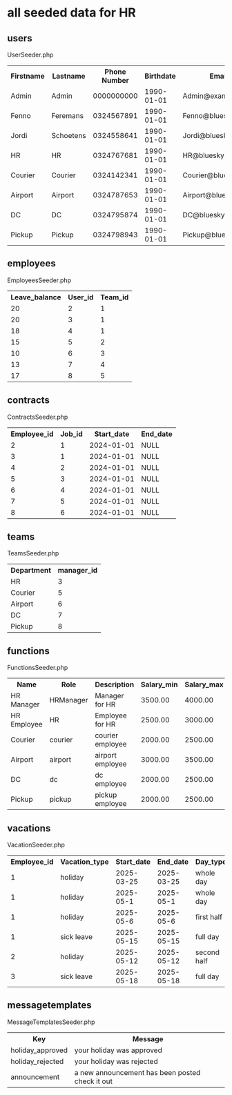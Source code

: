 # all seeded data for HR

## users

UserSeeder.php  

<table>
    <tr>
        <th>Firstname</th>
        <th>Lastname</th>
        <th>Phone Number</th>
        <th>Birthdate</th>
        <th>Email</th>
        <th>Password</th>
        <th>Address_id</th>
    </tr>
    <tr>
        <td>Admin</td>
        <td>Admin</td>
        <td>0000000000</td>
        <td>1990-01-01</td>
        <td>Admin@example.com</td>
        <td>Admin</td>
        <td>1</td>
    </tr>
    <tr>
        <td>Fenno</td>
        <td>Feremans</td>
        <td>0324567891</td>
        <td>1990-01-01</td>
        <td>Fenno@bluesky.com</td>
        <td>password123</td>
        <td>2</td>
    </tr>
    <tr>
        <td>Jordi</td>
        <td>Schoetens</td>
        <td>0324558641</td>
        <td>1990-01-01</td>
        <td>Jordi@bluesky.com</td>
        <td>password123</td>
        <td>3</td>
    </tr>
    <tr>
        <td>HR</td>
        <td>HR</td>
        <td>0324767681</td>
        <td>1990-01-01</td>
        <td>HR@bluesky.com</td>
        <td>password123</td>
        <td>4</td>
    </tr>
    <tr>
        <td>Courier</td>
        <td>Courier</td>
        <td>0324142341</td>
        <td>1990-01-01</td>
        <td>Courier@bluesky.com</td>
        <td>password123</td>
        <td>5</td>
    </tr>
    <tr>
        <td>Airport</td>
        <td>Airport</td>
        <td>0324787653</td>
        <td>1990-01-01</td>
        <td>Airport@bluesky.com</td>
        <td>password123</td>
        <td>5</td>
    </tr>
    <tr>
        <td>DC</td>
        <td>DC</td>
        <td>0324795874</td>
        <td>1990-01-01</td>
        <td>DC@bluesky.com</td>
        <td>password123</td>
        <td>6</td>
    </tr>
    <tr>
        <td>Pickup</td>
        <td>Pickup</td>
        <td>0324798943</td>
        <td>1990-01-01</td>
        <td>Pickup@bluesky.com</td>
        <td>password123</td>
        <td>7</td>
    </tr>

</table>

## employees

EmployeesSeeder.php

<table>
    <tr>
        <th>Leave_balance</th>
        <th>User_id</th>
        <th>Team_id</th>
    </tr>
    <tr>
        <td>20</td>
        <td>2</td>
        <td>1</td>
    </tr>
    <tr>
        <td>20</td>
        <td>3</td>
        <td>1</td>
    </tr>
    <tr>
        <td>18</td>
        <td>4</td>
        <td>1</td>
    </tr>
    <tr>
        <td>15</td>
        <td>5</td>
        <td>2</td>
    </tr>
    <tr>
        <td>10</td>
        <td>6</td>
        <td>3</td>
    </tr>
    <tr>
        <td>13</td>
        <td>7</td>
        <td>4</td>
    </tr>
    <tr>
        <td>17</td>
        <td>8</td>
        <td>5</td>
    </tr>

</table>

## contracts

ContractsSeeder.php

<table>
    <tr>
        <th>Employee_id</th>
        <th>Job_id</th>
        <th>Start_date</th>
        <th>End_date</th>
    </tr>
    <tr>
        <td>2</td>
        <td>1</td>
        <td>2024-01-01</td>
        <td>NULL</td>
    </tr>
    <tr>
        <td>3</td>
        <td>1</td>
        <td>2024-01-01</td>
        <td>NULL</td>
    </tr>
    <tr>
        <td>4</td>
        <td>2</td>
        <td>2024-01-01</td>
        <td>NULL</td>
    </tr>
    <tr>
        <td>5</td>
        <td>3</td>
        <td>2024-01-01</td>
        <td>NULL</td>
    </tr>
    <tr>
        <td>6</td>
        <td>4</td>
        <td>2024-01-01</td>
        <td>NULL</td>
    </tr>
    <tr>
        <td>7</td>
        <td>5</td>
        <td>2024-01-01</td>
        <td>NULL</td>
    </tr>
    <tr>
        <td>8</td>
        <td>6</td>
        <td>2024-01-01</td>
        <td>NULL</td>
    </tr>

</table>

## teams

TeamsSeeder.php

<table>
    <tr>
        <th>Department</th>
        <th>manager_id</th>
    </tr>
    <tr>
        <td>HR</td>
        <td>3</td>
    </tr>
    <tr>
        <td>Courier</td>
        <td>5</td>
    </tr>
    <tr>
        <td>Airport</td>
        <td>6</td>
    </tr>
    <tr>
        <td>DC</td>
        <td>7</td>
    </tr>
    <tr>
        <td>Pickup</td>
        <td>8</td>
    </tr>
</table>

## functions

FunctionsSeeder.php

<table>
    <tr>
        <th>Name</th>
        <th>Role</th>
        <th>Description</th>
        <th>Salary_min</th>
        <th>Salary_max</th>
    </tr>
    <tr>
        <td>HR Manager</td>
        <td>HRManager</td>
        <td>Manager for HR</td>
        <td>3500.00</td>
        <td>4000.00</td>
    </tr>
    <tr>
        <td>HR Employee</td>
        <td>HR</td>
        <td>Employee for HR</td>
        <td>2500.00</td>
        <td>3000.00</td>
    </tr>
    <tr>
        <td>Courier</td>
        <td>courier</td>
        <td>courier employee</td>
        <td>2000.00</td>
        <td>2500.00</td>
    </tr>
    <tr>
        <td>Airport</td>
        <td>airport</td>
        <td>airport employee</td>
        <td>3000.00</td>
        <td>3500.00</td>
    </tr>
    <tr>
        <td>DC</td>
        <td>dc</td>
        <td>dc employee</td>
        <td>2000.00</td>
        <td>2500.00</td>
    </tr>
    <tr>
        <td>Pickup</td>
        <td>pickup</td>
        <td>pickup employee</td>
        <td>2000.00</td>
        <td>2500.00</td>
    </tr>
</table>

## vacations

VacationSeeder.php

<table>
    <tr>
        <th>Employee_id</th>
        <th>Vacation_type</th>
        <th>Start_date</th>
        <th>End_date</th>
        <th>Day_type</th>
        <th>Approve_status</th>
    </tr>
    <tr>
        <td>1</td>
        <td>holiday</td>
        <td>2025-03-25</td>
        <td>2025-03-25</td>
        <td>whole day</td>
        <td>approved</td>
    </tr>
    <tr>
        <td>1</td>
        <td>holiday</td>
        <td>2025-05-1</td>
        <td>2025-05-1</td>
        <td>whole day</td>
        <td>approved</td>
    </tr>
    <tr>
        <td>1</td>
        <td>holiday</td>
        <td>2025-05-6</td>
        <td>2025-05-6</td>
        <td>first half</td>
        <td>rejected</td>
    </tr>
    <tr>
        <td>1</td>
        <td>sick leave</td>
        <td>2025-05-15</td>
        <td>2025-05-15</td>
        <td>full day</td>
        <td>approved</td>
    </tr>
    <tr>
        <td>2</td>
        <td>holiday</td>
        <td>2025-05-12</td>
        <td>2025-05-12</td>
        <td>second half</td>
        <td>rejected</td>
    </tr>
    <tr>
        <td>3</td>
        <td>sick leave</td>
        <td>2025-05-18</td>
        <td>2025-05-18</td>
        <td>full day</td>
        <td>approved</td>
    </tr>
</table>

## messagetemplates

MessageTemplatesSeeder.php

<table>
    <tr>
        <th>Key</th>
        <th>Message</th>
    </tr>
    <tr>
        <td>holiday_approved</td>
        <td>your holiday was approved</td>
    </tr>
    <tr>
        <td>holiday_rejected</td>
        <td>your holiday was rejected</td>
    </tr>
    <tr>
        <td>announcement</td>
        <td>a new announcement has been posted check it out</td>
    </tr>
</table>



